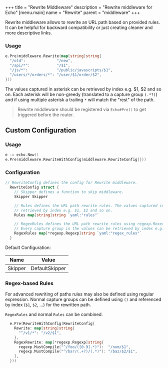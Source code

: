 +++
title = "Rewrite Middleware"
description = "Rewrite middleware for Echo"
[menu.main]
  name = "Rewrite"
  parent = "middleware"
+++

Rewrite middleware allows to rewrite an URL path based on provided rules. It can be helpful for backward compatibility or just creating cleaner and more descriptive links.

### Usage

```go
e.Pre(middleware.Rewrite(map[string]string{
  "/old":              "/new",
  "/api/*":            "/$1",
  "/js/*":             "/public/javascripts/$1",
  "/users/*/orders/*": "/user/$1/order/$2",
}))
```

The values captured in asterisk can be retrieved by index e.g. $1, $2 and so on.
Each asterisk will be non-greedy (translated to a capture group `(.*?)`) and if using
multiple asterisk a trailing `*` will match the "rest" of the path.

> Rewrite middleware should be registered via `Echo#Pre()` to get triggered before the router.

## Custom Configuration

### Usage

```go
e := echo.New()
e.Pre(middleware.RewriteWithConfig(middleware.RewriteConfig{}))
```

### Configuration

```go
// RewriteConfig defines the config for Rewrite middleware.
  RewriteConfig struct {
    // Skipper defines a function to skip middleware.
    Skipper Skipper

    // Rules defines the URL path rewrite rules. The values captured in asterisk can be
    // retrieved by index e.g. $1, $2 and so on.
    Rules map[string]string `yaml:"rules"`

    // RegexRules defines the URL path rewrite rules using regexp.Rexexp with captures
    // Every capture group in the values can be retrieved by index e.g. $1, $2 and so on.
    RegexRules map[*regexp.Regexp]string `yaml:"regex_rules"`
  }
```

Default Configuration:

| Name    | Value          |
| ------- | -------------- |
| Skipper | DefaultSkipper |

### Regex-based Rules

For advanced rewriting of paths rules may also be defined using regular expression.
Normal capture groups can be defined using `()` and referenced by index (`$1`, `$2`, ...) for the rewritten path.

`RegexRules` and normal `Rules` can be combined.

```go
  e.Pre(RewriteWithConfig(RewriteConfig{
    Rewrite: map[string]string{
      "^/v1/*": "/v2/$1",
    },
    RegexRewrite: map[*regexp.Regexp]string{
      regexp.MustCompile("^/foo/([0-9].*)"):  "/num/$1",
      regexp.MustCompile("^/bar/(.+?)/(.*)"): "/baz/$2/$1",
    },
  }))
```
